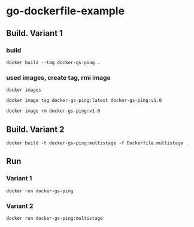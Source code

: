# go-dockerfile-example

## Build. Variant 1

### build

```
docker build --tag docker-gs-ping .
```

### used images, create tag, rmi image

```
docker images
```

```
docker image tag docker-gs-ping:latest docker-gs-ping:v1.0
```

```
docker image rm docker-gs-ping:v1.0
```

## Build. Variant 2

```
docker build -t docker-gs-ping:multistage -f Dockerfile.multistage .
```

## Run

### Variant 1
```
docker run docker-gs-ping
```
### Variant 2
```
docker run docker-gs-ping:multistage
```

